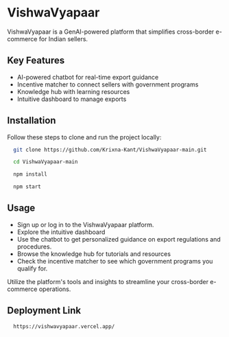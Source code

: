 
# VishwaVyapaar

VishwaVyapaar is a GenAI-powered platform that simplifies cross-border e-commerce for Indian sellers.


## Key Features

 - AI-powered chatbot for real-time export guidance
 - Incentive matcher to connect sellers with government programs
 - Knowledge hub with learning resources
- Intuitive dashboard to manage exports


## Installation

Follow these steps to clone and run the project locally:

```bash
  git clone https://github.com/Krixna-Kant/VishwaVyapaar-main.git

```
```bash
  cd VishwaVyapaar-main

```
```bash
  npm install
```
```bash
  npm start
```
    
## Usage

- Sign up or log in to the VishwaVyapaar platform.
- Explore the intuitive dashboard
- Use the chatbot to get personalized guidance on export regulations and procedures.
- Browse the knowledge hub for tutorials and resources
- Check the incentive matcher to see which government programs you qualify for.

Utilize the platform's tools and insights to streamline your cross-border e-commerce operations.
## Deployment Link

```bash
  https://vishwavyapaar.vercel.app/
```

